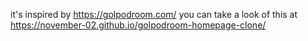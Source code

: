 it's inspired by https://golpodroom.com/
you can take a look of this at https://november-02.github.io/golpodroom-homepage-clone/
